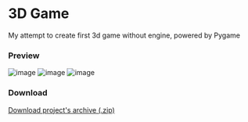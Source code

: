 # 3D Game
 My attempt to create first 3d game without engine, powered by Pygame

### Preview
![image](https://user-images.githubusercontent.com/83653555/158370293-5d2cf3b8-8c31-4d3d-9c22-03eb0913432a.png)
![image](https://user-images.githubusercontent.com/83653555/158370309-36945951-240c-40df-b640-0bd38313bad3.png)
![image](https://user-images.githubusercontent.com/83653555/158370315-1403221f-44a2-49f9-83d6-b04decc28e64.png)

### Download
[Download project's archive (.zip)](https://github.com/TeaCondemns/py-first3dgame/archive/refs/heads/main.zip)
